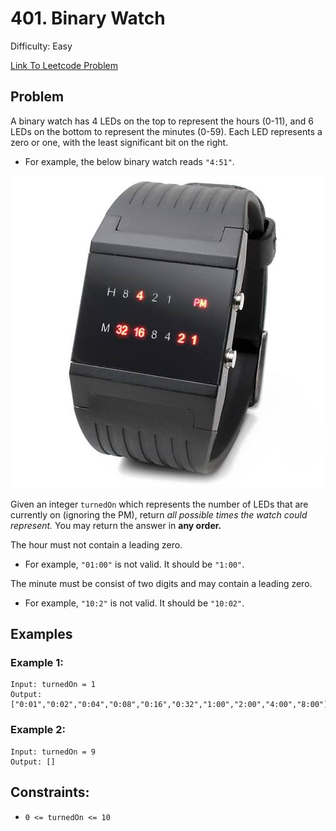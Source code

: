 # 401. Binary Watch
Difficulty: Easy

[Link To Leetcode Problem](https://leetcode.com/problems/binary-watch/)

## Problem
A binary watch has 4 LEDs on the top to represent the hours (0-11), and 6 LEDs on the bottom to represent the minutes (0-59). Each LED represents a zero or one, with the least significant bit on the right.

- For example, the below binary watch reads `"4:51"`.

![binarywatch](./binarywatch.jpg)

Given an integer `turnedOn` which represents the number of LEDs that are currently on (ignoring the PM), return *all possible times the watch could represent.* You may return the answer in **any order.**

The hour must not contain a leading zero.

- For example, `"01:00"` is not valid. It should be `"1:00"`.

The minute must be consist of two digits and may contain a leading zero.

- For example, `"10:2"` is not valid. It should be `"10:02"`.

## Examples
### Example 1:
```
Input: turnedOn = 1
Output: ["0:01","0:02","0:04","0:08","0:16","0:32","1:00","2:00","4:00","8:00"]
```
### Example 2:
```
Input: turnedOn = 9
Output: []
```

## Constraints:
- `0 <= turnedOn <= 10`